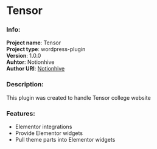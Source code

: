 # Tensor
### __Info__:
__Project name__: Tensor  
__Project type__: wordpress-plugin  
__Version__: 1.0.0  
__Auhtor__: Notionhive  
__Author URI__: [Notionhive](https://notiohive.com "Notionhive website")  
### __Description__:

This plugin was created to handle Tensor college website

### __Features__:
* Elementor integrations
* Provide Elementor widgets
* Pull theme parts into Elementor widgets